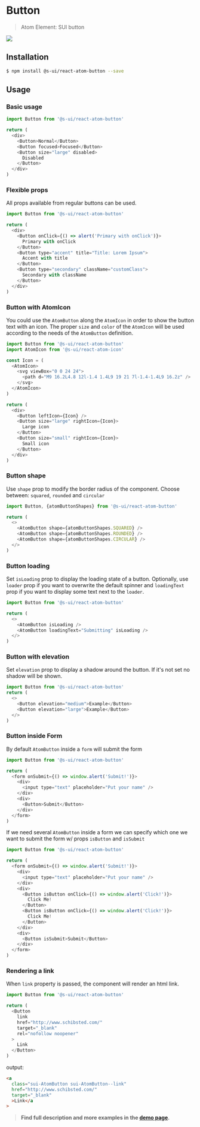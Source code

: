 # Button

> Atom Element: SUI button

![](./assets/screenshot.png)

## Installation

```sh
$ npm install @s-ui/react-atom-button --save
```

## Usage

### Basic usage

```js
import Button from '@s-ui/react-atom-button'

return (
  <div>
    <Button>Normal</Button>
    <Button focused>Focused</Button>
    <Button size="large" disabled>
      Disabled
    </Button>
  </div>
)
```

### Flexible props

All props available from regular buttons can be used.

```js
import Button from '@s-ui/react-atom-button'

return (
  <div>
    <Button onClick={() => alert('Primary with onClick')}>
      Primary with onClick
    </Button>
    <Button type="accent" title="Title: Lorem Ipsum">
      Accent with title
    </Button>
    <Button type="secondary" className="customClass">
      Secondary with className
    </Button>
  </div>
)
```

### Button with AtomIcon

You could use the `AtomButton` along the `AtomIcon` in order to show the button text with an icon. The proper `size` and `color` of the `AtomIcon` will be used according to the needs of the `AtomButton` definition.

```js
import Button from '@s-ui/react-atom-button'
import AtomIcon from '@s-ui/react-atom-icon'

const Icon = (
  <AtomIcon>
    <svg viewBox="0 0 24 24">
      <path d="M9 16.2L4.8 12l-1.4 1.4L9 19 21 7l-1.4-1.4L9 16.2z" />
    </svg>
  </AtomIcon>
)

return (
  <div>
    <Button leftIcon={Icon} />
    <Button size="large" rightIcon={Icon}>
      Large icon
    </Button>
    <Button size="small" rightIcon={Icon}>
      Small icon
    </Button>
  </div>
)
```

### Button shape

Use `shape` prop to modify the border radius of the component. Choose between: `squared`, `rounded` and `circular`

```js
import Button, {atomButtonShapes} from '@s-ui/react-atom-button'

return (
  <>
    <AtomButton shape={atomButtonShapes.SQUARED} />
    <AtomButton shape={atomButtonShapes.ROUNDED} />
    <AtomButton shape={atomButtonShapes.CIRCULAR} />
  </>
)
```

### Button loading

Set `isLoading` prop to display the loading state of a button. Optionally, use `loader` prop if you want to overwrite the default spinner and `loadingText` prop if you want to display some text next to the `loader`.

```js
import Button from '@s-ui/react-atom-button'

return (
  <>
    <AtomButton isLoading />
    <AtomButton loadingText="Submitting" isLoading />
  </>
)
```

### Button with elevation

Set `elevation` prop to display a shadow around the button. If it's not set no shadow will be shown.

```js
import Button from '@s-ui/react-atom-button'
return (
  <>
    <Button elevation="medium">Example</Button>
    <Button elevation="large">Example</Button>
  </>
)
```

### Button inside Form

By default `AtomButton` inside a `form` will submit the form

```js
import Button from '@s-ui/react-atom-button'

return (
  <form onSubmit={() => window.alert('Submit!')}>
    <div>
      <input type="text" placeholder="Put your name" />
    </div>
    <div>
      <Button>Submit</Button>
    </div>
  </form>
)
```

If we need several `AtomButton` inside a form we can specify which one we want to submit the form w/ props `isButton` and `isSubmit`

```js
import Button from '@s-ui/react-atom-button'

return (
  <form onSubmit={() => window.alert('Submit!')}>
    <div>
      <input type="text" placeholder="Put your name" />
    </div>
    <div>
      <Button isButton onClick={() => window.alert('Click!')}>
        Click Me!
      </Button>
      <Button isButton onClick={() => window.alert('Click!')}>
        Click Me!
      </Button>
    </div>
    <div>
      <Button isSubmit>Submit</Button>
    </div>
  </form>
)
```

### Rendering a link

When `link` property is passed, the component will render an html link.

```js
import Button from '@s-ui/react-atom-button'

return (
  <Button
    link
    href="http://www.schibsted.com/"
    target="_blank"
    rel="nofollow noopener"
  >
    Link
  </Button>
)
```

output:

```html
<a
  class="sui-AtomButton sui-AtomButton--link"
  href="http://www.schibsted.com/"
  target="_blank"
  >Link</a
>
```

> **Find full description and more examples in the [demo page](https://sui-components.now.sh/workbench/atom/button).**

